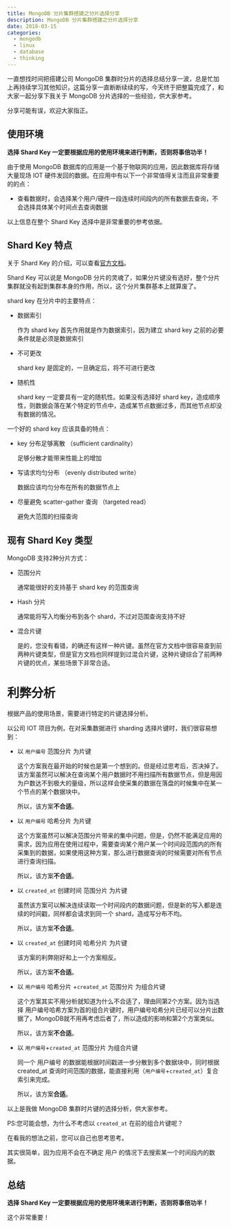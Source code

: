 ```yaml
---
title: MongoDB 分片集群搭建之分片选择分享
description: MongoDB 分片集群搭建之分片选择分享
date: 2018-03-15
categories:
  - mongodb
  - linux
  - database
  - thinking
---
```



一直想找时间把搭建公司 MongoDB 集群时分片的选择总结分享一波，总是忙加上再持续学习其他知识，这篇分享一直断断续续的写，今天终于把整篇完成了，和大家一起分享下我关于 MongoDB 分片选择的一些经验，供大家参考。

分享可能有误，欢迎大家指正。

## 使用环境

**选择 Shard Key 一定要根据应用的使用环境来进行判断，否则将事倍功半！**

由于使用 MongoDB 数据库的应用是一个基于物联网的应用，因此数据库将存储大量现场 IOT 硬件发回的数据。在应用中有以下一个非常值得关注而且非常重要的的点：

* 查看数据时，会选择某个用户/硬件一段连续时间段内的所有数据去查询，不会选择具体某个时间点去查询数据

以上信息在整个 Shard Key 选择中是非常重要的参考依据。


## Shard Key 特点

关于 Shard Key 的介绍，可以查看[官方文档](https://docs.mongodb.com/manual/core/sharding-shard-key/)。

Shard Key 可以说是 MongoDB 分片的灵魂了，如果分片键没有选好，整个分片集群就没有起到集群本身的作用，所以，这个分片集群基本上就算废了。

shard key 在分片中的主要特点：

* 数据索引

    作为 shard key 首先作用就是作为数据索引，因为建立 shard key 之前的必要条件就是必须是数据索引

* 不可更改

    shard key 是固定的，一旦确定后，将不可进行更改

* 随机性

    shard key 一定要具有一定的随机性。如果没有选择好 shard key，造成顺序性，则数据会落在某个特定的节点中，造成某节点数据过多，而其他节点却没有数据的情况。

一个好的 shard key 应该具备的特点：

* key 分布足够离散 （sufficient cardinality）

    足够分散才能带来性能上的增加

* 写请求均匀分布 （evenly distributed write）

    数据应该均匀分布在所有的数据节点上

* 尽量避免 scatter-gather 查询 （targeted read）

    避免大范围的扫描查询


## 现有 Shard Key 类型

MongoDB 支持2种分片方式：

* 范围分片

    通常能很好的支持基于 shard key 的范围查询

* Hash 分片

    通常能将写入均衡分布到各个 shard，不过对范围查询支持不好

* 混合片键

    是的，您没有看错，的确还有这样一种片键。虽然在官方文档中很容易查到前两种片键类型，但是官方文档也同样提到过混合片键，这种片键综合了前两种片键的优点，某些场景下非常合适。


# 利弊分析

根据产品的使用场景，需要进行特定的片键选择分析。

以公司 IOT 项目为例，在对采集数据进行 sharding 选择片键时，我们很容易想到：

* 以 `用户编号` 范围分片 为片键

    这个方案我在最开始的时候也是第一个想到的。但是经过思考后，否决掉了。该方案虽然可以解决在查询某个用户数据时不用扫描所有数据节点，但是用因为户数达不到极大的量级，所以这样会使采集的数据在落盘的时候集中在某一个节点的某个数据块中。

    所以，该方案**不合适**。

* 以 `用户编号` 哈希分片 为片键

    这个方案虽然可以解决范围分片带来的集中问题，但是，仍然不能满足应用的需求，因为应用在使用过程中，需要查询某个用户某一个时间段范围内的所有采集到的数据，如果使用这种方案，那么进行数据查询的时候需要对所有节点进行查询扫描。

    所以，该方案**不合适**。

* 以 `created_at` 创建时间 范围分片 为片键

    虽然该方案可以解决连续读取一个时间段内的数据问题，但是新的写入都是连续的时间戳，同样都会请求到同一个 shard，造成写分布不均。

    所以，该方案**不合适**。

* 以 `created_at` 创建时间 哈希分片 为片键

    该方案的利弊刚好和上一个方案相反。

    所以，该方案**不合适**。

* 以 `用户编号` 哈希分片 +`created_at` 范围分片 为组合片键

    这个方案其实不用分析就知道为什么不合适了，理由同第2个方案。因为当选择 用户编号哈希方案为首的组合片键时，用户编号哈希分片已经可以分片出数据了，MongoDB就不用再考虑后者了，所以造成的影响和第2个方案类似。

    所以，该方案**不合适**。

* 以 `用户编号`+`created_at` 范围分片 为组合片键

    同一个 用户编号 的数据能根据时间戳进一步分散到多个数据块中，同时根据 created_at 查询时间范围的数据，能直接利用（`用户编号`+`created_at`）复合索引来完成。

    所以，该方案**合适**。

以上是我做 MongoDB 集群时片键的选择分析，供大家参考。


PS:您可能会想，为什么不考虑以 `created_at` 在前的组合片键呢？

在看我的想法之前，您可以自己也思考思考。

其实很简单，因为应用不会在不确定 用户 的情况下去搜索某一个时间段内的数据。


## 总结

**选择 Shard Key 一定要根据应用的使用环境来进行判断，否则将事倍功半！**

这个非常重要！